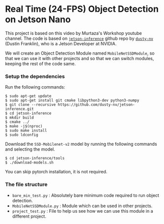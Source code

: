 # Real Time (24-FPS) Object Detection on Jetson Nano

This project is based on this video by Murtaza's Workshop youtube channel. The code is based on [`jetson-inference`](https://github.com/dusty-nv/jetson-inference) github repo by [`dusty-nv`](https://github.com/dusty-nv) (Dustin Franklin), who is a Jetson Developer at NVIDIA. 

We will create an Object Detection Module named `MobileNetSSDModule`, so that we can use it with other projects and so that we can switch modules, keeping the rest of the code same.

### Setup the dependencies 

Run the following commands:
```
$ sudo apt-get update
$ sudo apt-get install git cmake libpython3-dev python3-numpy
$ git clone --recursive https://github.com/dusty-nv/jetson-inference.git
$ cd jetson-inference
$ mkdir build
$ cmake ../
$ make -j$(nproc)
$ sudo make install
$ sudo ldconfig
```

Download the `SSD-Mobilenet-v2` model by running the following commands and selecting the model.
```
$ cd jetson-inference/tools
$ ./download-models.sh
```

You can skip pytorch installation, it is not required.


### The file structure 
- `bare_min_test.py` : Absolutely bare minimum code required to run object detection.
- `MobileNetSSDModule.py` : Module which can be used in other projects.
- `project_test.py` : File to help us see how we can use this module in a different project.


